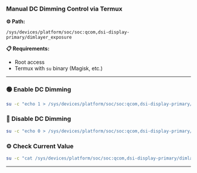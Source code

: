 ### **Manual DC Dimming Control via Termux**

**⚙️ Path:**

```
/sys/devices/platform/soc/soc:qcom,dsi-display-primary/dimlayer_exposure
```

**📋 Requirements:**

* Root access
* Termux with `su` binary (Magisk, etc.)

---

### **🟢 Enable DC Dimming**

```bash
su -c "echo 1 > /sys/devices/platform/soc/soc:qcom,dsi-display-primary/dimlayer_exposure"
```

### **🔴 Disable DC Dimming**

```bash
su -c "echo 0 > /sys/devices/platform/soc/soc:qcom,dsi-display-primary/dimlayer_exposure"
```

### **⚙️ Check Current Value**

```bash
su -c "cat /sys/devices/platform/soc/soc:qcom,dsi-display-primary/dimlayer_exposure"
```

---
